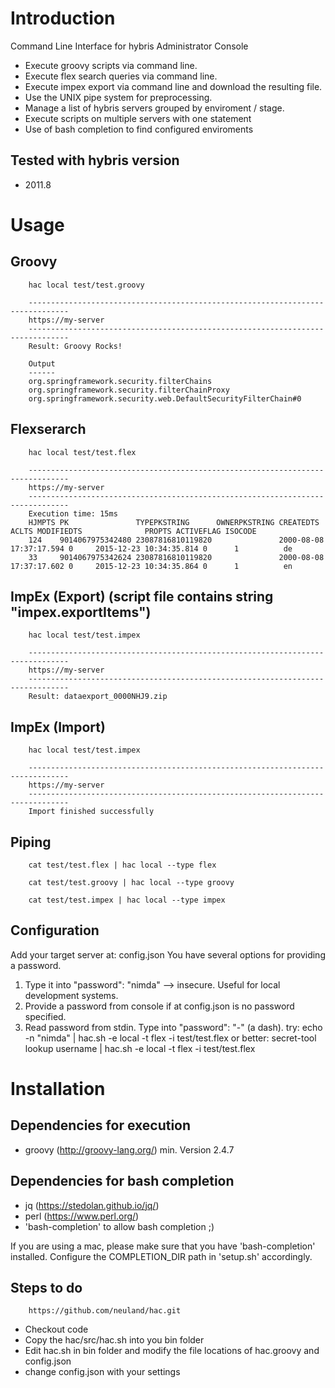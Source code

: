 # Introduction
Command Line Interface for hybris Administrator Console
- Execute groovy scripts via command line.
- Execute flex search queries via command line.
- Execute impex export via command line and download the resulting file.
- Use the UNIX pipe system for preprocessing.
- Manage a list of hybris servers grouped by enviroment / stage.
- Execute scripts on multiple servers with one statement
- Use of bash completion to find configured enviroments

## Tested with hybris version

* 2011.8

# Usage
## Groovy
```
    hac local test/test.groovy
```
```
    -------------------------------------------------------------------------------
    https://my-server
    -------------------------------------------------------------------------------
    Result: Groovy Rocks!

    Output
    ------
    org.springframework.security.filterChains
    org.springframework.security.filterChainProxy
    org.springframework.security.web.DefaultSecurityFilterChain#0
```
## Flexserarch
```
    hac local test/test.flex
```
```
    -------------------------------------------------------------------------------
    https://my-server
    -------------------------------------------------------------------------------
    Execution time: 15ms
    HJMPTS PK               TYPEPKSTRING      OWNERPKSTRING CREATEDTS               ACLTS MODIFIEDTS              PROPTS ACTIVEFLAG ISOCODE 
    124    9014067975342480 23087816810119820               2000-08-08 17:37:17.594 0     2015-12-23 10:34:35.814 0      1          de      
    33     9014067975342624 23087816810119820               2000-08-08 17:37:17.602 0     2015-12-23 10:34:35.864 0      1          en      
```
## ImpEx (Export) (script file contains string "impex.exportItems")
```
    hac local test/test.impex
```
```
    -------------------------------------------------------------------------------
    https://my-server
    -------------------------------------------------------------------------------
    Result: dataexport_0000NHJ9.zip
```
## ImpEx (Import)
```
    hac local test/test.impex
```
```
    -------------------------------------------------------------------------------
    https://my-server
    -------------------------------------------------------------------------------
    Import finished successfully
```

## Piping
```
    cat test/test.flex | hac local --type flex
```
```
    cat test/test.groovy | hac local --type groovy
```
```
    cat test/test.impex | hac local --type impex
```


## Configuration

Add your target server at: config.json
You have several options for providing a password.

1) Type it into "password": "nimda" --> insecure. Useful for local development systems.
2) Provide a password from console if at config.json is no password specified.
3) Read password from stdin. Type into "password": "-" (a dash).
try: echo -n "nimda" | hac.sh -e local -t flex -i test/test.flex
or better: secret-tool lookup username <aUserName> | hac.sh -e local -t flex -i test/test.flex


# Installation
## Dependencies for execution
 - groovy (http://groovy-lang.org/) min. Version 2.4.7
 
## Dependencies for bash completion
 - jq (https://stedolan.github.io/jq/) 
 - perl (https://www.perl.org/)
 - 'bash-completion' to allow bash completion ;)

If you are using a mac, please make sure that you have 'bash-completion' installed.
Configure the COMPLETION_DIR path in 'setup.sh' accordingly.

## Steps to do
```
    https://github.com/neuland/hac.git
```

* Checkout code
* Copy the hac/src/hac.sh into you bin folder
* Edit hac.sh in bin folder and modify the file locations of hac.groovy and config.json
* change config.json with your settings
